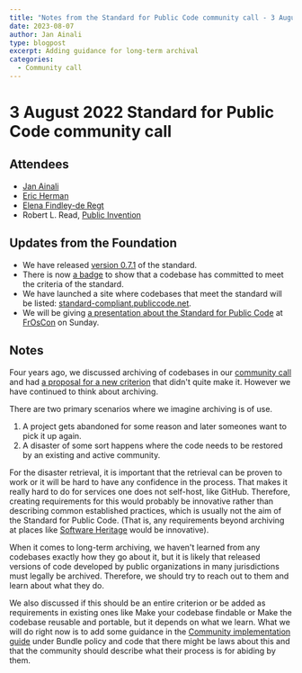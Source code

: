 ```yaml
---
title: "Notes from the Standard for Public Code community call - 3 August 2023"
date: 2023-08-07
author: Jan Ainali
type: blogpost
excerpt: Adding guidance for long-term archival
categories:
  - Community call
---
```


# 3 August 2022 Standard for Public Code community call

## Attendees

* [Jan Ainali](https://publiccode.net/who-we-are/team/jan-ainali.html)
* [Eric Herman](https://publiccode.net/who-we-are/team/eric-herman.html)
* [Elena Findley-de Regt](https://publiccode.net/who-we-are/team/elena-findley-de-regt.html)
* Robert L. Read, [Public Invention](https://www.pubinv.org/)

## Updates from the Foundation

* We have released [version 0.7.1](https://github.com/publiccodenet/standard/releases/tag/0.7.1) of the standard.
* There is now [a badge](https://github.com/publiccodenet/standard#standard-for-public-code) to show that a codebase has committed to meet the criteria of the standard.
* We have launched a site where codebases that meet the standard will be listed: [standard-compliant.publiccode.net](http://standard-compliant.publiccode.net/).
* We will be giving [a presentation about the Standard for Public Code](https://programm.froscon.org/2023/events/2960.html) at [FrOsCon](https://froscon.org/en/) on Sunday.

## Notes

Four years ago, we discussed archiving of codebases in our [community call]( https://blog.publiccode.net/community%20call/2019/12/11/notes-from-community-call-26-september-2019.html) and had [a proposal for a new criterion](https://github.com/publiccodenet/standard/pull/263) that didn't quite make it.
However we have continued to think about archiving.

There are two primary scenarios where we imagine archiving is of use.

1. A project gets abandoned for some reason and later someones want to pick it up again.
2. A disaster of some sort happens where the code needs to be restored by an existing and active community.

For the disaster retrieval, it is important that the retrieval can be proven to work or it will be hard to have any confidence in the process.
That makes it really hard to do for services one does not self-host, like GitHub.
Therefore, creating requirements for this would probably be innovative rather than describing common established practices, which is usually not the aim of the Standard for Public Code.
(That is, any requirements beyond archiving at places like [Software Heritage](https://www.softwareheritage.org/) would be innovative).

When it comes to long-term archiving, we haven't learned from any codebases exactly how they go about it, but it is likely that released versions of code developed by public organizations in many jurisdictions must legally be archived.
Therefore, we should try to reach out to them and learn about what they do.

We also discussed if this should be an entire criterion or be added as requirements in existing ones like Make your codebase findable or Make the codebase reusable and portable, but it depends on what we learn.
What we will do right now is to add some guidance in the [Community implementation guide](https://publiccodenet.github.io/community-implementation-guide-standard/) under Bundle policy and code that there might be laws about this and that the community should describe what their process is for abiding by them.
